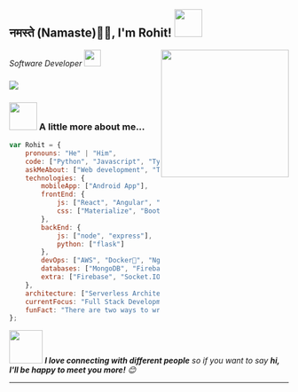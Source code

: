 <h2>नमस्ते (Namaste)🙏🏻, I'm Rohit! <img src="https://media.giphy.com/media/12oufCB0MyZ1Go/giphy.gif" width="50"></h2>
<img align='right' src="https://media.giphy.com/media/M9gbBd9nbDrOTu1Mqx/giphy.gif" width="230">
<p><em>Software Developer <img src="https://media.giphy.com/media/WUlplcMpOCEmTGBtBW/giphy.gif" width="30"> 
</em></p>

### ![](https://visitor-badge.glitch.me/badge?page_id=rohit.rohit)

### <img src="https://media.giphy.com/media/VgCDAzcKvsR6OM0uWg/giphy.gif" width="50"> A little more about me...  

```javascript
var Rohit = {
    pronouns: "He" | "Him",
    code: ["Python", "Javascript", "Typescript"],
    askMeAbout: ["Web development", "Tech", "App Dev", "Server-Side-Coding"],
    technologies: {
        mobileApp: ["Android App"],
        frontEnd: {
            js: ["React", "Angular", "React", "Vue"],
            css: ["Materialize", "Bootstrap"]
        },
        backEnd: {
            js: ["node", "express"],
            python: ["flask"]
        },
        devOps: ["AWS", "Docker🐳", "Nginx", "Firebase Hosting", "Heroku"],
        databases: ["MongoDB", "Firebase Firestore", "Dgraph"],
        extra: ["Firebase", "Socket.IO", "GraphQL"]
    },
    architecture: ["Serverless Architecture", "Progressive Web Applications", "Single Page Applications"],
    currentFocus: "Full Stack Development",
    funFact: "There are two ways to write error-free programs; only the third one works"
};
```

<img src="https://media.giphy.com/media/LnQjpWaON8nhr21vNW/giphy.gif" width="60"> <em><b>I love connecting with different people</b> so if you want to say <b>hi, I'll be happy to meet you more!</b> 😊</em>

---




